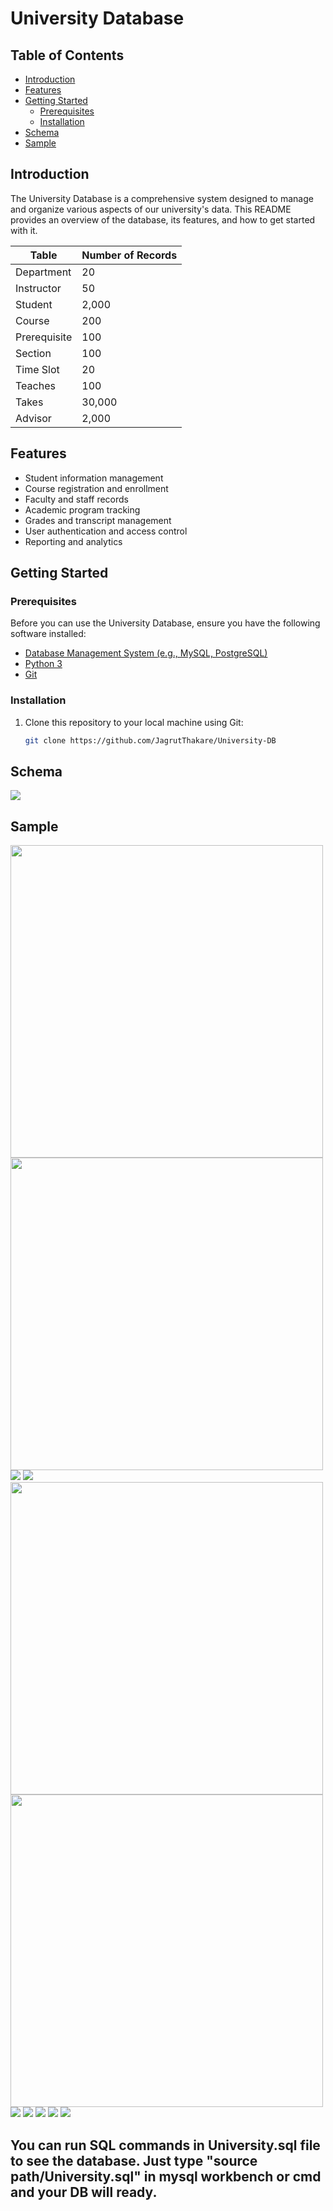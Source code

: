 # University Database


## Table of Contents

- [Introduction](#introduction)
- [Features](#features)
- [Getting Started](#getting-started)
  - [Prerequisites](#prerequisites)
  - [Installation](#installation)
- [Schema](#schema)
- [Sample](#sample)

## Introduction

The University Database is a comprehensive system designed to manage and organize various aspects of our university's data. This README provides an overview of the database, its features, and how to get started with it.

| Table       | Number of Records |
|-------------|-------------------|
| Department  | 20                |
| Instructor  | 50                |
| Student     | 2,000             |
| Course      | 200               |
| Prerequisite| 100               |
| Section     | 100               |
| Time Slot   | 20                |
| Teaches     | 100               |
| Takes       | 30,000            |
| Advisor     | 2,000             |


## Features

- Student information management
- Course registration and enrollment
- Faculty and staff records
- Academic program tracking
- Grades and transcript management
- User authentication and access control
- Reporting and analytics

## Getting Started

### Prerequisites

Before you can use the University Database, ensure you have the following software installed:

- [Database Management System (e.g., MySQL, PostgreSQL)](database_link)
- [Python 3](https://www.python.org/downloads/)
- [Git](https://git-scm.com/downloads)

### Installation

1. Clone this repository to your local machine using Git:

   ```bash
   git clone https://github.com/JagrutThakare/University-DB

   
## Schema
<img src="images/schema.png" width="">

## Sample 
<img src="images/classroom.png" width="500"> <img src="images/department.png" width="500">
<img src="images/instructor.png" width="">
<img src="images/course.png" width="">
<img src="images/student.png" width="500"> <img src="images/takes.png" width="500">
<img src="images/section.png" width="">
<img src="images/teaches.png" width="">
<img src="images/advisor.png" width="">
<img src="images/prereq.png" width="">
<img src="images/time_slot.png" width="">

## You can run SQL commands in University.sql file to see the database. Just type "source path/University.sql" in mysql workbench or cmd and your DB will ready.

